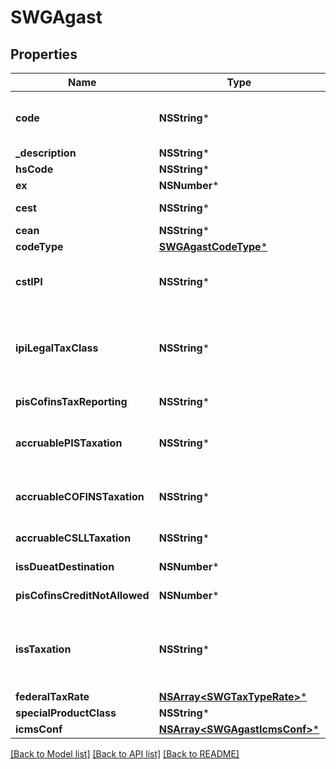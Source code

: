 # SWGAgast

## Properties
Name | Type | Description | Notes
------------ | ------------- | ------------- | -------------
**code** | **NSString*** | Agast Code. AGAST (Avalara Goods and Services Types) are preset products with default tax definitions available to be used as provided or copied to create an specific comapany item. | 
**_description** | **NSString*** | Agast Description | [optional] 
**hsCode** | **NSString*** | harmonized code, NCM or LC 116 | [optional] 
**ex** | **NSNumber*** | hsCode Exception for IPI tax | [optional] 
**cest** | **NSString*** | tax substitution code - Codigo especificador da Substuicao Tributaria | [optional] 
**cean** | **NSString*** | GTIN NUMBER | [optional] 
**codeType** | [**SWGAgastCodeType***](SWGAgastCodeType.md) |  | [optional] 
**cstIPI** | **NSString*** | Inform if this process is subject to IPI taxation on output process - &#39;50&#39; # Saída Tributada - &#39;51&#39; # Saída Tributável com Alíquota Zero - &#39;52&#39; # Saída Isenta - &#39;53&#39; # Saída Não-Tributada - &#39;54&#39; # Saída Imune  | [optional] 
**ipiLegalTaxClass** | **NSString*** | Legal tax classificação for IPI (enquadramento tributário) When the process has CST IPI 52 or 54, it is mandatory to inform a Reason Code, see Anexo XIV - Código de Enquadramento Legal do IPI from  http://www.nfe.fazenda.gov.br/portal/exibirArquivo.aspx?conteudo&#x3D;mCnJajU4BKU&#x3D;  | [optional] 
**pisCofinsTaxReporting** | **NSString*** | when the company is Real Profit inform if this item is cumulative or no cumulative by default | [optional] 
**accruablePISTaxation** | **NSString*** | Inform if this item by nature is subject to PIS taxation or exempt - &#39;T&#39; # TAXABLE - &#39;Z&#39; # TAXABLE WITH RATE&#x3D;0.00 - &#39;E&#39; # EXEMPT - &#39;H&#39; # SUSPENDED - &#39;N&#39; # NO TAXABLE  | [optional] 
**accruableCOFINSTaxation** | **NSString*** | Inform if this item by nature is subject to COFINS taxation or exempt - &#39;T&#39; # TAXABLE - &#39;Z&#39; # TAXABLE WITH RATE&#x3D;0.00 - &#39;E&#39; # EXEMPT - &#39;H&#39; # SUSPENDED - &#39;N&#39; # NO TAXABLE  | [optional] 
**accruableCSLLTaxation** | **NSString*** | Inform if this item by nature is subject to CSLL taxation or exempt - &#39;T&#39; # TAXABLE - &#39;E&#39; # EXEMPT  | [optional] 
**issDueatDestination** | **NSNumber*** | for service items with City Jurisdiction, inform where the ISS tax is due | [optional] 
**pisCofinsCreditNotAllowed** | **NSNumber*** | on Real Profit Purchase transaction, inform if this item allows tax credits when it is non-cumulative | [optional] 
**issTaxation** | **NSString*** | - &#39;T&#39; # TAXABLE - TRIBUTÁVEL INCLUSIVE PARA EXPORTAÇÃO&#39; - &#39;E&#39; # TAXABLE WITH EXEMPTION FOR EXPORTS - ISENTO PARA SERVIÇOS PRESTADOS AO EXTERIOR (DEFAULT) - &#39;F&#39; # EXEMPT - &#39;A&#39; # SUSPENDED FOR ADMINISTRATIVE REASON - &#39;L&#39; # SUSPENDED FOR LEGAL DECISION - &#39;I&#39; # IMMUNE  | [optional] 
**federalTaxRate** | [**NSArray&lt;SWGTaxTypeRate&gt;***](SWGTaxTypeRate.md) | This is an array of tax object related to an agast. | [optional] 
**specialProductClass** | **NSString*** |  | [optional] 
**icmsConf** | [**NSArray&lt;SWGAgastIcmsConf&gt;***](SWGAgastIcmsConf.md) | One per State | [optional] 

[[Back to Model list]](../README.md#documentation-for-models) [[Back to API list]](../README.md#documentation-for-api-endpoints) [[Back to README]](../README.md)


